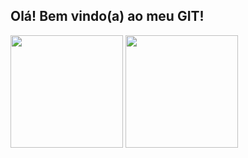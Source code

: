 ## Olá! Bem vindo(a) ao meu GIT! 

<div>
  <img height="180em" src="https://github-readme-stats.vercel.app/api?username=alluisi&show_icons=true&theme=dracula&include_all_commits=true&count_private=true"/>
  <img height="180em" src="https://github-readme-stats.vercel.app/api/top-langs/?username=alluisi&layout=compact&langs_count=16&theme=dracula"/>
</div>

<!--
themes:
dark, radical, merko, gruvbox, tokyonight, onedark, cobalt, synthwave, highcontrast, dracula

**alluisi/alluisi** is a ✨ _special_ ✨ repository because its `README.md` (this file) appears on your GitHub profile.

Here are some ideas to get you started:

- 🔭 I’m currently working on ...
- 🌱 I’m currently learning ...
- 👯 I’m looking to collaborate on ...
- 🤔 I’m looking for help with ...
- 💬 Ask me about ...
- 📫 How to reach me: ...
- 😄 Pronouns: ...
- ⚡ Fun fact: ...
-->